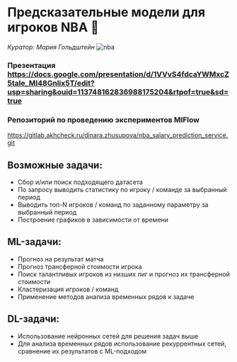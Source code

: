 # Предсказательные модели для игроков NBA :basketball:
*Куратор: Мария Гольдштейн*
![nba](https://user-images.githubusercontent.com/1524073/193713749-d0c6188e-20c3-43b0-8ecb-3d8792501ce1.jpeg)

### Презентация https://docs.google.com/presentation/d/1VVvS4fdcaYWMxcZ5taIe_MI48Gnlix5T/edit?usp=sharing&ouid=113748162836988175204&rtpof=true&sd=true
### Репозиторий по проведению экспериментов MlFlow
https://gitlab.akhcheck.ru/dinara.zhusupova/nba_salary_prediction_service.git
## Возможные задачи:
- Сбор и/или поиск подходящего датасета
- По запросу выводить статистику по игроку / команде за выбранный период
- Выводить топ-N игроков / команд по заданному параметру за выбранный период
- Построение графиков в зависимости от времени
## ML-задачи:
- Прогноз на результат матча
- Прогноз трансферной стоимости игрока
- Поиск талантливых игроков из низших лиг и прогноз их трансферной стоимости
- Кластеризация игроков / команд
- Применение методов анализа временных рядов к задаче
## DL-задачи:
- Использование нейронных сетей для решения задач выше
- Для анализа временных рядов использование рекуррентных сетей, сравнение их результатов с ML-подходом
